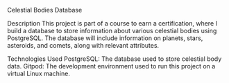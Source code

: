 Celestial Bodies Database

Description
This project is part of a course to earn a certification, where I build a database to store information about various celestial bodies using PostgreSQL. The database will include information on planets, stars, asteroids, and comets, along with relevant attributes.

Technologies Used
PostgreSQL: The database used to store celestial body data.
Gitpod: The development environment used to run this project on a virtual Linux machine.
